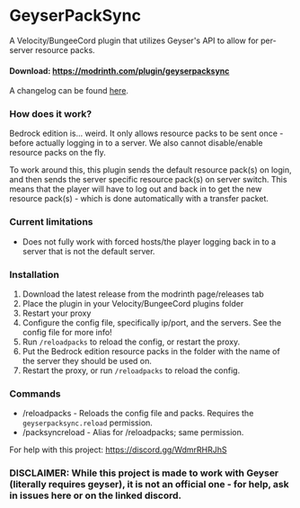 # GeyserPackSync

A Velocity/BungeeCord plugin that utilizes Geyser's API to allow for per-server resource packs. 

#### Download: https://modrinth.com/plugin/geyserpacksync
A changelog can be found [here](https://github.com/onebeastchris/GeyserPackSync/blob/master/CHANGELOG.md).

### How does it work?
Bedrock edition is... weird. It only allows resource packs to be sent once - before actually logging in to a server.
We also cannot disable/enable resource packs on the fly.

To work around this, this plugin sends the default resource pack(s) on login, and then sends the server specific resource pack(s) on server switch.
This means that the player will have to log out and back in to get the new resource pack(s) - which is done automatically with a transfer packet.

### Current limitations
- Does not fully work with forced hosts/the player logging back in to a server that is not the default server.

### Installation
1. Download the latest release from the modrinth page/releases tab
2. Place the plugin in your Velocity/BungeeCord plugins folder
3. Restart your proxy
4. Configure the config file, specifically ip/port, and the servers. See the config file for more info!
5. Run `/reloadpacks` to reload the config, or restart the proxy.
6. Put the Bedrock edition resource packs in the folder with the name of the server they should be used on.
7. Restart the proxy, or run `/reloadpacks` to reload the config.

### Commands
- /reloadpacks - Reloads the config file and packs. Requires the `geyserpacksync.reload` permission.
- /packsyncreload - Alias for /reloadpacks; same permission.

For help with this project: https://discord.gg/WdmrRHRJhS

### DISCLAIMER: While this project is made to work with Geyser (literally requires geyser), it is not an official one - for help, ask in issues here or on the linked discord.